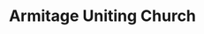 ---
title: "Armitage Uniting Church"
denomination: "Uniting"
leader: "Rev Dr Julia Pitman"
address: ""
suburb: ""
address-hint: ""
mailing: ""
phone: ""
email: ""
website: ""
services:
  - day: "Sunday"
    time: "7:45am"
office-hours:
coordinates: 
  longitude: 149.190743
  latitude: -21.152327
---